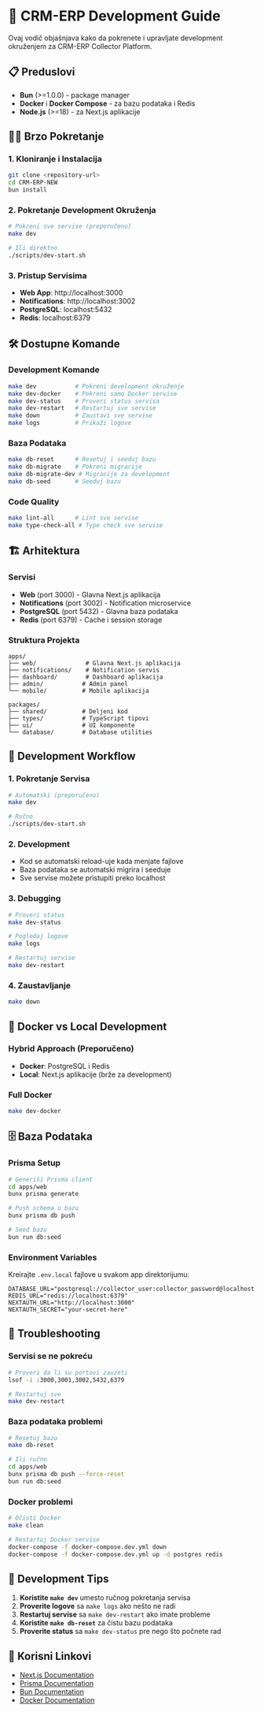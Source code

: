 # 🚀 CRM-ERP Development Guide

Ovaj vodič objašnjava kako da pokrenete i upravljate development okruženjem za CRM-ERP Collector Platform.

## 📋 Preduslovi

- **Bun** (>=1.0.0) - package manager
- **Docker** i **Docker Compose** - za bazu podataka i Redis
- **Node.js** (>=18) - za Next.js aplikacije

## 🏃‍♂️ Brzo Pokretanje

### 1. Kloniranje i Instalacija
```bash
git clone <repository-url>
cd CRM-ERP-NEW
bun install
```

### 2. Pokretanje Development Okruženja
```bash
# Pokreni sve servise (preporučeno)
make dev

# Ili direktno
./scripts/dev-start.sh
```

### 3. Pristup Servisima
- **Web App**: http://localhost:3000
- **Notifications**: http://localhost:3002
- **PostgreSQL**: localhost:5432
- **Redis**: localhost:6379

## 🛠️ Dostupne Komande

### Development Komande
```bash
make dev           # Pokreni development okruženje
make dev-docker    # Pokreni samo Docker servise
make dev-status    # Proveri status servisa
make dev-restart   # Restartuj sve servise
make down          # Zaustavi sve servise
make logs          # Prikaži logove
```

### Baza Podataka
```bash
make db-reset      # Resetuj i seeduj bazu
make db-migrate    # Pokreni migracije
make db-migrate-dev # Migracije za development
make db-seed       # Seeduj bazu
```

### Code Quality
```bash
make lint-all      # Lint sve servise
make type-check-all # Type check sve servise
```

## 🏗️ Arhitektura

### Servisi
- **Web** (port 3000) - Glavna Next.js aplikacija
- **Notifications** (port 3002) - Notification microservice
- **PostgreSQL** (port 5432) - Glavna baza podataka
- **Redis** (port 6379) - Cache i session storage

### Struktura Projekta
```
apps/
├── web/              # Glavna Next.js aplikacija
├── notifications/    # Notification servis
├── dashboard/        # Dashboard aplikacija
├── admin/           # Admin panel
└── mobile/          # Mobile aplikacija

packages/
├── shared/          # Deljeni kod
├── types/           # TypeScript tipovi
├── ui/              # UI komponente
└── database/        # Database utilities
```

## 🔧 Development Workflow

### 1. Pokretanje Servisa
```bash
# Automatski (preporučeno)
make dev

# Ručno
./scripts/dev-start.sh
```

### 2. Development
- Kod se automatski reload-uje kada menjate fajlove
- Baza podataka se automatski migrira i seeduje
- Sve servise možete pristupiti preko localhost

### 3. Debugging
```bash
# Proveri status
make dev-status

# Pogledaj logove
make logs

# Restartuj servise
make dev-restart
```

### 4. Zaustavljanje
```bash
make down
```

## 🐳 Docker vs Local Development

### Hybrid Approach (Preporučeno)
- **Docker**: PostgreSQL i Redis
- **Local**: Next.js aplikacije (brže za development)

### Full Docker
```bash
make dev-docker
```

## 🗄️ Baza Podataka

### Prisma Setup
```bash
# Generiši Prisma client
cd apps/web
bunx prisma generate

# Push schema u bazu
bunx prisma db push

# Seed bazu
bun run db:seed
```

### Environment Variables
Kreirajte `.env.local` fajlove u svakom app direktorijumu:
```env
DATABASE_URL="postgresql://collector_user:collector_password@localhost:5432/collector_db"
REDIS_URL="redis://localhost:6379"
NEXTAUTH_URL="http://localhost:3000"
NEXTAUTH_SECRET="your-secret-here"
```

## 🚨 Troubleshooting

### Servisi se ne pokreću
```bash
# Proveri da li su portovi zauzeti
lsof -i :3000,3001,3002,5432,6379

# Restartuj sve
make dev-restart
```

### Baza podataka problemi
```bash
# Resetuj bazu
make db-reset

# Ili ručno
cd apps/web
bunx prisma db push --force-reset
bun run db:seed
```

### Docker problemi
```bash
# Očisti Docker
make clean

# Restartuj Docker servise
docker-compose -f docker-compose.dev.yml down
docker-compose -f docker-compose.dev.yml up -d postgres redis
```

## 📝 Development Tips

1. **Koristite `make dev`** umesto ručnog pokretanja servisa
2. **Proverite logove** sa `make logs` ako nešto ne radi
3. **Restartuj servise** sa `make dev-restart` ako imate probleme
4. **Koristite `make db-reset`** za čistu bazu podataka
5. **Proverite status** sa `make dev-status` pre nego što počnete rad

## 🔗 Korisni Linkovi

- [Next.js Documentation](https://nextjs.org/docs)
- [Prisma Documentation](https://www.prisma.io/docs)
- [Bun Documentation](https://bun.sh/docs)
- [Docker Documentation](https://docs.docker.com/)
